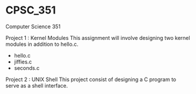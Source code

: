 # CPSC_351
Computer Science 351 

Project 1 : Kernel Modules
This assignment will involve designing two kernel modules in addition to hello.c.
- hello.c
- jiffies.c
- seconds.c

Project 2 : UNIX Shell
This project consist of designing a C program to serve as a shell interface.
